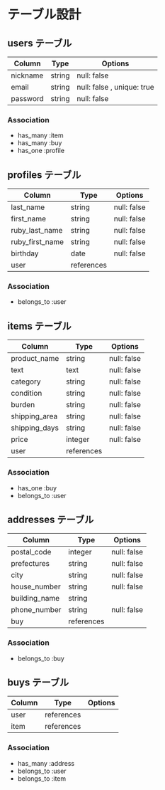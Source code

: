 # テーブル設計

## users テーブル

| Column   | Type   | Options                   |
| -------- | ------ | ------------------------- |
| nickname | string | null: false               |
| email    | string | null: false , unique: true|
| password | string | null: false               |

### Association

- has_many :item
- has_many :buy
- has_one :profile

## profiles テーブル

| Column          | Type       | Options     |
| --------------- | ---------- | ----------- |
| last_name       | string     | null: false |
| first_name      | string     | null: false |
| ruby_last_name  | string     | null: false |
| ruby_first_name | string     | null: false |
| birthday        | date       | null: false |
| user            | references |             |

### Association

- belongs_to :user

## items テーブル

| Column        | Type       | Options     |
| ------------- | ---------- | ----------- |
| product_name  | string     | null: false |
| text          | text       | null: false |
| category      | string     | null: false |
| condition     | string     | null: false |
| burden        | string     | null: false |
| shipping_area | string     | null: false |
| shipping_days | string     | null: false |
| price         | integer    | null: false |
| user          | references |             |


### Association

- has_one :buy
- belongs_to :user

## addresses テーブル

| Column        | Type       | Options     |
| ------------- | ---------- | ----------- |
| postal_code   | integer    | null: false |
| prefectures   | string     | null: false |
| city          | string     | null: false |
| house_number  | string     | null: false |
| building_name | string     |             |
| phone_number  | string     | null: false |
| buy           | references |             |

### Association

- belongs_to :buy

## buys テーブル

| Column  | Type       | Options     |
| ------- | ---------- | ----------- |
| user    | references |             |
| item    | references |             |

### Association

- has_many :address
- belongs_to :user
- belongs_to :item